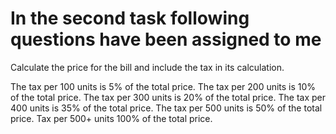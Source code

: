 # In the second task following questions have been assigned to me

Calculate the price for the bill and include the tax in its calculation.

The tax per 100 units is 5% of the total price.
The tax per 200 units is 10% of the total price.
The tax per 300 units is 20% of the total price.
The tax per 400 units is 35% of the total price.
The tax per 500 units is 50% of the total price.
Tax per 500+ units 100% of the total price.
